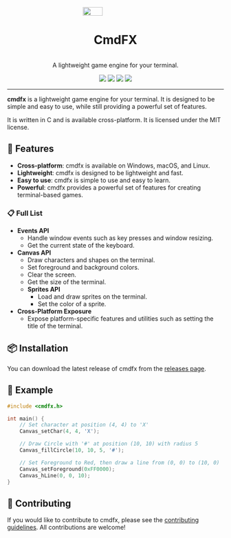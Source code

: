 <div style="display: flex; align-items: center; flex-direction: column;">
    <img style="align-self: center;" src="https://cdn.gmitch215.xyz/cmdfx.png" width="30%" style="max-width: 256px" alt="" />
    <h1 style="text-align: center;">CmdFX</h1>
    <p style="text-align: center;">A lightweight game engine for your terminal.</p>
    <div>
        <img src="https://img.shields.io/github/v/release/gmitch215/cmdfx">
        <img src="https://img.shields.io/github/downloads/gmitch215/cmdfx/total">
        <img src="https://img.shields.io/github/license/gmitch215/cmdfx">
        <img src="https://img.shields.io/github/stars/gmitch215/cmdfx?style=flat">
    </div>
</div>

---

**cmdfx** is a lightweight game engine for your terminal. It is designed to be simple and easy to use, while still providing a powerful set of features.

It is written in C and is available cross-platform. It is licensed under the MIT license.

## 🍎 Features

- **Cross-platform**: cmdfx is available on Windows, macOS, and Linux.
- **Lightweight**: cmdfx is designed to be lightweight and fast.
- **Easy to use**: cmdfx is simple to use and easy to learn.
- **Powerful**: cmdfx provides a powerful set of features for creating terminal-based games.

### 📋 Full List

- **Events API**
  - Handle window events such as key presses and window resizing.
  - Get the current state of the keyboard.
- **Canvas API**
  - Draw characters and shapes on the terminal.
  - Set foreground and background colors.
  - Clear the screen.
  - Get the size of the terminal.
  - **Sprites API**
    - Load and draw sprites on the terminal.
    - Set the color of a sprite.
- **Cross-Platform Exposure**
  - Expose platform-specific features and utilities such as setting the title of the terminal.

## 📦 Installation

You can download the latest release of cmdfx from the [releases page](https://github.com/gmitch215/cmdfx/releases).

## 🚀 Example

```c
#include <cmdfx.h>

int main() {
    // Set character at position (4, 4) to 'X'
    Canvas_setChar(4, 4, 'X');

    // Draw Circle with '#' at position (10, 10) with radius 5
    Canvas_fillCircle(10, 10, 5, '#');

    // Set Foreground to Red, then draw a line from (0, 0) to (10, 0)
    Canvas_setForeground(0xFF0000);
    Canvas_hLine(0, 0, 10);
}

```

## 📝 Contributing

If you would like to contribute to cmdfx, please see the [contributing guidelines](CONTRIBUTING.md). All contributions are welcome!
